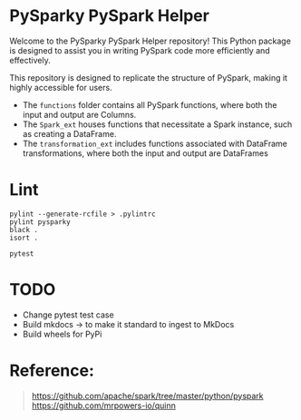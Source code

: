 # PySparky PySpark Helper
Welcome to the PySparky PySpark Helper repository! This Python package is designed to assist you in writing PySpark code more efficiently and effectively.

This repository is designed to replicate the structure of PySpark, making it highly accessible for users.

- The `functions` folder contains all PySpark functions, where both the input and output are Columns.
- The `Spark_ext`  houses functions that necessitate a Spark instance, such as creating a DataFrame.
- The `transformation_ext`  includes functions associated with DataFrame transformations, where both the input and output are DataFrames

# Lint
```
pylint --generate-rcfile > .pylintrc
pylint pysparky
black .
isort .

pytest
```

# TODO
- Change pytest test case
- Build mkdocs -> to make it standard to ingest to MkDocs
- Build wheels for PyPi

# Reference:
> https://github.com/apache/spark/tree/master/python/pyspark
> https://github.com/mrpowers-io/quinn
